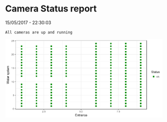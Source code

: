 Camera Status report
================
15/05/2017 - 22:30:03

    All cameras are up and running

![](camreport_files/figure-markdown_github/unnamed-chunk-2-1.png)
